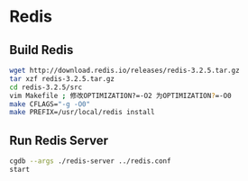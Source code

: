 # Redis

## Build Redis

```sh
wget http://download.redis.io/releases/redis-3.2.5.tar.gz
tar xzf redis-3.2.5.tar.gz
cd redis-3.2.5/src
vim Makefile ; 修改OPTIMIZATION?=-O2 为OPTIMIZATION?=-O0
make CFLAGS="-g -O0"
make PREFIX=/usr/local/redis install
```


## Run Redis Server

```sh
cgdb --args ./redis-server ../redis.conf
start
```